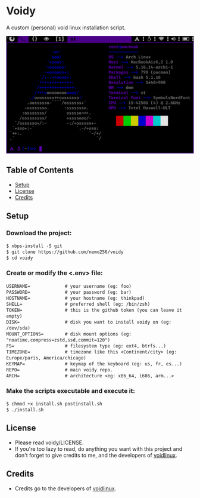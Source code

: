 # Voidy
A custom (personal) void linux installation script.

![Demo](demo.gif)

<!-- TABLE OF CONTENTS -->
## Table of Contents

* [Setup](#setup)
* [License](#license)
* [Credits](#credits)

## Setup

### Download the project:
```
$ xbps-install -S git
$ git clone https://github.com/nemo256/voidy
$ cd voidy
```

### Create or modify the <.env> file:
```
USERNAME=             # your username (eg: foo)
PASSWORD=             # your password (eg: bar)
HOSTNAME=             # your hostname (eg: thinkpad)
SHELL=                # preferred shell (eg: /bin/zsh)
TOKEN=                # this is the github token (you can leave it empty)
DISK=                 # disk you want to install voidy on (eg: /dev/sda)
MOUNT_OPTIONS=        # disk mount options (eg: "noatime,compress=zstd,ssd,commit=120")
FS=                   # filesystem type (eg: ext4, btrfs...)
TIMEZONE=             # timezone like this <Continent/city> (eg: Europe/paris, America/chicago)
KEYMAP=               # keymap of the keyboard (eg: us, fr, es...)
REPO=                 # main voidy repo.
ARCH=                 # architecture <eg: x86_64, i686, arm...>
```

### Make the scripts executable and execute it:
```
$ chmod +x install.sh postinstall.sh
$ ./install.sh
```

## License
- Please read voidy/LICENSE.
- If you're too lazy to read, do anything you want with this project and don't forget to give credits to me, and the developers of [voidlinux](https://voidlinux.org/).

## Credits
- Credits go to the developers of [voidlinux](https://voidlinux.org/).

